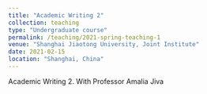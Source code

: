 ```yaml
---
title: "Academic Writing 2"
collection: teaching
type: "Undergraduate course"
permalink: /teaching/2021-spring-teaching-1
venue: "Shanghai Jiaotong University, Joint Institute"
date: 2021-02-15
location: "Shanghai, China"
---
```


Academic Writing 2. With Professor Amalia Jiva
